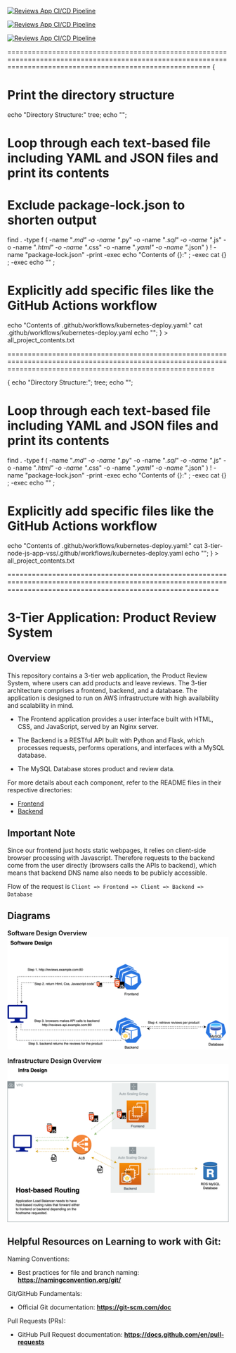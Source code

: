 [![Reviews App CI/CD Pipeline](https://github.com/sergeivavilov/3-tier-node-js-app-vss/actions/workflows/app-pipeline.yaml/badge.svg)](https://github.com/sergeivavilov/3-tier-node-js-app-vss/actions/workflows/app-pipeline.yaml)



[![Reviews App CI/CD Pipeline](https://github.com/sergeivavilov/3-tier-node-js-app-vss/actions/workflows/app-pipeline.yaml/badge.svg)](https://github.com/sergeivavilov/3-tier-node-js-app-vss/actions/workflows/app-pipeline.yaml)



[![Reviews App CI/CD Pipeline](https://github.com/sergeivavilov/3-tier-node-js-app-vss/actions/workflows/app-pipeline.yaml/badge.svg)](https://github.com/sergeivavilov/3-tier-node-js-app-vss/actions/workflows/app-pipeline.yaml)



============================================================================================================================================================== {
  # Print the directory structure
  echo "Directory Structure:"
  tree;
  echo "";

  # Loop through each text-based file including YAML and JSON files and print its contents
  # Exclude package-lock.json to shorten output
  find . -type f \( -name "*.md" -o -name "*.py" -o -name "*.sql" -o -name "*.js" -o -name "*.html" -o -name "*.css" -o -name "*.yaml" -o -name "*.json" \) ! -name "package-lock.json" -print -exec echo "Contents of {}:" \; -exec cat {} \; -exec echo "" \;

  # Explicitly add specific files like the GitHub Actions workflow
  echo "Contents of .github/workflows/kubernetes-deploy.yaml:"
  cat .github/workflows/kubernetes-deploy.yaml
  echo "";
} > all_project_contents.txt



===============================================================================================================================================================





{
  echo "Directory Structure:";
  tree;
  echo "";

  # Loop through each text-based file including YAML and JSON files and print its contents
  find . -type f \( -name "*.md" -o -name "*.py" -o -name "*.sql" -o -name "*.js" -o -name "*.html" -o -name "*.css" -o -name "*.yaml" -o -name "*.json" \) ! -name "package-lock.json" -print -exec echo "Contents of {}:" \; -exec cat {} \; -exec echo "" \;

  # Explicitly add specific files like the GitHub Actions workflow
  echo "Contents of .github/workflows/kubernetes-deploy.yaml:"
  cat 3-tier-node-js-app-vss/.github/workflows/kubernetes-deploy.yaml
  echo "";
} > all_project_contents.txt



================================================================================================================================================================


# 3-Tier Application: Product Review System

## Overview
This repository contains a 3-tier web application, the Product Review System, where users can add products and leave reviews. The 3-tier architecture comprises a frontend, backend, and a database. The application is designed to run on AWS infrastructure with high availability and scalability in mind.

- The Frontend application provides a user interface built with HTML, CSS, and JavaScript, served by an Nginx server. 

- The Backend is a RESTful API built with Python and Flask, which processes requests, performs operations, and interfaces with a MySQL database.

- The MySQL Database stores product and review data.

For more details about each component, refer to the README files in their respective directories:

- [Frontend](./frontend/README.md)
- [Backend](./api-backend/README.md)

## Important Note
Since our frontend just hosts static webpages, it relies on client-side browser processing with Javascript. Therefore requests to the backend come from the user directly (browsers calls the APIs to backend), which means that backend DNS name also needs to be publicly accessible.

Flow of the request is `Client => Frontend => Client => Backend => Database`


## Diagrams

**Software Design Overview**
![Software Design Overview](random/mini-project-software-design.png)

**Infrastructure Design Overview**
![Infrastructure Design Overview](random/mini-project-infra.png)



## Helpful Resources on Learning to work with Git:

Naming Conventions:

- Best practices for file and branch naming: **https://namingconvention.org/git/**

Git/GitHub Fundamentals:

- Official Git documentation: **https://git-scm.com/doc**

Pull Requests (PRs):
- GitHub Pull Request documentation: **https://docs.github.com/en/pull-requests**

